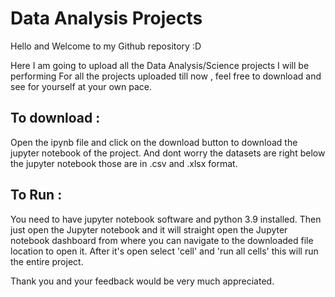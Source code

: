 # Data Analysis Projects

Hello and Welcome to my Github repository :D


Here I am going to upload all the Data Analysis/Science projects I will be performing 
For all the projects uploaded till now , feel free to download and see for yourself at your own pace.


## To download : 
Open the ipynb file and click on the download button to download the jupyter notebook of the project.
And dont worry the datasets are right below the jupyter notebook those are in .csv and .xlsx format.

## To Run : 
You need to have jupyter notebook software and python 3.9 installed. 
Then just open the Jupyter notebook and it will straight open the Jupyter notebook dashboard from where you can navigate to the downloaded file location to open          it. After it's open select 'cell' and 'run all cells' this will run the entire project. 

Thank you and your feedback would be very much appreciated.

